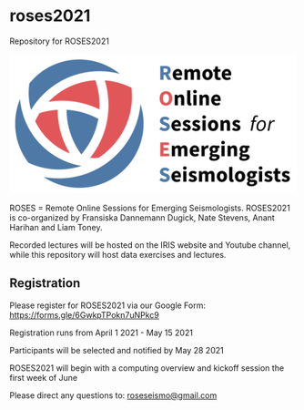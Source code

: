 # roses2021
Repository for ROSES2021

![ROSES logo](color_full.png)

ROSES = Remote Online Sessions for Emerging Seismologists. ROSES2021 is co-organized by Fransiska Dannemann Dugick, Nate Stevens, Anant Harihan and Liam Toney.

Recorded lectures will be hosted on the IRIS website and Youtube channel, while this repository will host data exercises and lectures.


## Registration
Please register for ROSES2021 via our Google Form: https://forms.gle/6GwkpTPokn7uNPkc9

Registration runs from April 1 2021 - May 15 2021

Participants will be selected and notified by May 28 2021

ROSES2021 will begin with a computing overview and kickoff session the first week of June

Please direct any questions to: roseseismo@gmail.com
